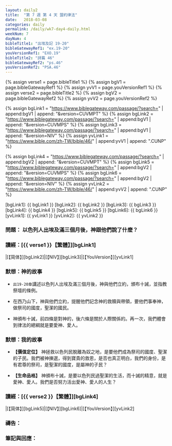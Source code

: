 ```yaml
---
layout: daily2
title:  "第 7 週 第 4 天 盟約律法"
date:   2018-03-08
categories: daily
permalink: /daily/wk7-day4-daily.html
weekNum: 7
dayNum: 4
bibleTitle1: "出埃及記 19-20"
bibleGatewayRef1: "ex.19-20"
youVersionRef1: "EXO.19"
bibleTitle2: "詩篇 46"
bibleGatewayRef2: "ps.46"
youVersionRef2: "PSA.46"
---
```


{% assign verse1 = page.bibleTitle1 %}
{% assign bgV1 = page.bibleGatewayRef1 %}
{% assign yvV1 = page.youVersionRef1 %}
{% assign verse2 = page.bibleTitle2 %}
{% assign bgV2 = page.bibleGatewayRef2 %}
{% assign yvV2 = page.youVersionRef2 %}

{% assign bgLink1 = "https://www.biblegateway.com/passage/?search=" | append:bgV1 | append: "&version=CUVMPT" %}
{% assign bgLink2 = "https://www.biblegateway.com/passage/?search=" | append:bgV1 | append: "&version=CUVMPS" %}
{% assign bgLink3 = "https://www.biblegateway.com/passage/?search=" | append:bgV1 | append: "&version=NIV" %}
{% assign yvLink1 = "https://www.bible.com/zh-TW/bible/46/" | append:yvV1 | append: ".CUNP" %}

{% assign bgLink4 = "https://www.biblegateway.com/passage/?search=" | append:bgV2 | append: "&version=CUVMPT" %}
{% assign bgLink5 = "https://www.biblegateway.com/passage/?search=" | append:bgV2 | append: "&version=CUVMPS" %}
{% assign bgLink6 = "https://www.biblegateway.com/passage/?search=" | append:bgV2 | append: "&version=NIV" %}
{% assign yvLink2 = "https://www.bible.com/zh-TW/bible/46/" | append:yvV2 | append: ".CUNP" %}

[bgLink1]: {{ bgLink1 }}
[bgLink2]: {{ bgLink2 }}
[bgLink3]: {{ bgLink3 }}
[bgLink4]: {{ bgLink4 }}
[bgLink5]: {{ bgLink5 }}
[bgLink6]: {{ bgLink6 }}
[yvLink1]: {{ yvLink1 }}
[yvLink2]: {{ yvLink2 }}



### 問題： 以色列人出埃及滿三個月後，神跟他們說了什麼？

### 讀經：[{{ verse1 }}【繁體】][bgLink1] 

|[【简体】][bgLink2]|[【NIV】][bgLink3]|[【YouVersion】][yvLink1] 

### 默想：神的故事 
+ `出19-20章`講述以色列人出埃及滿三個月後，神與他們立約，頒布十誡，並指教祭壇的條例。

+ 在西乃山下，神與他們立約，提醒他們記念神的救贖與帶領，要他們事奉神，做祭司的國度，聖潔的國民。

+ 神頒布十誡，前四條是對神的，後六條是關於人際關係的。再一次，我們體會到律法的總綱就是要愛神、愛人。

### 默想：我的故事 
+ **【價值定位】** 
神拯救以色列民脫離為奴之地，是要他們成為祭司的國度、聖潔的子民。我們被神揀選，得到寶貴的救恩，是否也真正明白，我們的身份，是有君尊的祭司，是聖潔的國度，是屬神的子民？

+ **【生命品格】** 
神頒布十誡，是要以色列民過聖潔的生活，而十誡的精意，就是愛神、愛人。我們是否努力活出愛神、愛人的人生？

### 讀經：[{{ verse2 }}【繁體】][bgLink4]

|[【简体】][bgLink5]|[【NIV】][bgLink6]|[【YouVersion】][yvLink2]

### 禱告：

### 筆記與回應：
